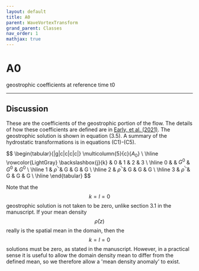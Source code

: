 ```yaml
---
layout: default
title: A0
parent: WaveVortexTransform
grand_parent: Classes
nav_order: 1
mathjax: true
---
```


#  A0

geostrophic coefficients at reference time t0


---

## Discussion

These are the coefficients of the geostrophic portion of the flow. The details of how these coefficients are defined are in [Early, et al. (2021)](https://doi.org/10.1017/jfm.2020.995). The geostrophic solution is shown in equation (3.5). A summary of the hydrostatic transformations is in equations (C1)-(C5).

$$
\begin{tabular}{|g|c|c|c|c|}
\multicolumn{5}{c}{$A_0$} \\ \hline
\rowcolor{LightGray} \backslashbox{j}{k} & 0 & 1 & 2 & 3 \\ \hline
 0 &  & $G^0$ & $G^0$ & $G^0$ \\ \hline
 1 & $\bar{\rho}^\prime$ & G & G & G \\ \hline
 2 & $\bar{\rho}^\prime$ & G & G & G \\ \hline
 3 & $\bar{\rho}^\prime$ & G & G & G \\ \hline
\end{tabular}
$$


Note that the $$k=l=0$$ geostrophic solution is not taken to be zero, unlike section 3.1 in the manuscript. If your mean density $$\bar{\rho}(z)$$ really is the spatial mean in the domain, then the $$k=l=0$$ solutions must be zero, as stated in the manuscript. However, in a practical sense it is useful to allow the domain density mean to differ from the defined mean, so we therefore allow a 'mean density anomaly' to exist. 

